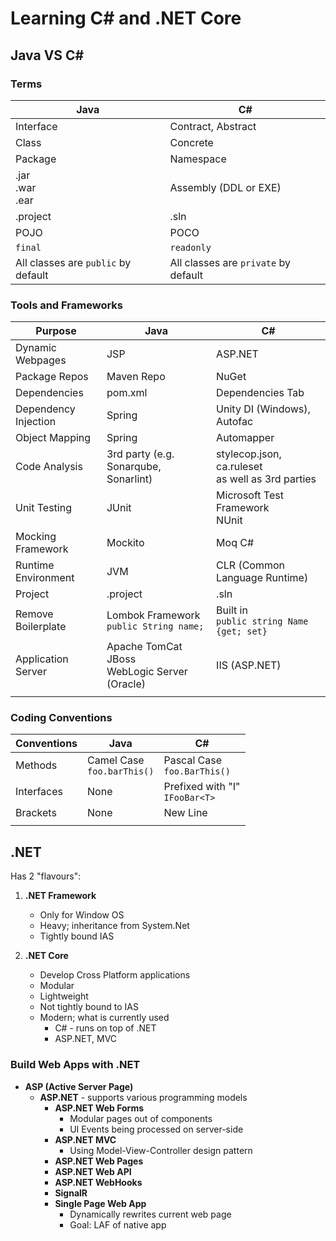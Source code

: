 # Learning C# and .NET Core

## Java VS C#
### Terms

| Java | C# |
|------|----|
| Interface | Contract, Abstract |
| Class | Concrete |
| Package | Namespace |
| .jar<br/>.war<br/>.ear | Assembly (DDL or EXE) |
| .project | .sln |
| POJO | POCO |
| `final` | `readonly` |
| All classes are `public` by default | All classes are `private` by default |

### Tools and Frameworks

| Purpose | Java | C# |
|---------|------|----|
| Dynamic Webpages | JSP | ASP.NET |
| Package Repos | Maven Repo | NuGet |
| Dependencies | pom.xml | Dependencies Tab |
| Dependency Injection | Spring | Unity DI (Windows), Autofac |
| Object Mapping | Spring | Automapper |
| Code Analysis | 3rd party (e.g. Sonarqube, Sonarlint) | stylecop.json, ca.ruleset <br/>as well as 3rd parties |
| Unit Testing | JUnit | Microsoft Test Framework <br/> NUnit |
| Mocking Framework | Mockito | Moq C# |
| Runtime Environment | JVM | CLR (Common Language Runtime) |
| Project | .project | .sln |
| Remove Boilerplate | Lombok Framework <br/> `public String name;` | Built in <br/> `public string Name {get; set}`|
| Application Server | Apache TomCat <br/> JBoss <br/> WebLogic Server (Oracle) | IIS (ASP.NET) |
| | | |

### Coding Conventions

| Conventions | Java | C# |
|-------------|------|----|
| Methods | Camel Case <br/>`foo.barThis()` | Pascal Case <br/>`foo.BarThis()` |
| Interfaces | None | Prefixed with "I"<br/>`IFooBar<T>`|
| Brackets | None | New Line |
| | | |


## .NET

<p> Has 2 "flavours": <p>

1. **.NET Framework**
    * Only for Window OS
    * Heavy; inheritance from System.Net
    * Tightly bound IAS

2. **.NET Core**
    * Develop Cross Platform applications
    * Modular
    * Lightweight
    * Not tightly bound to IAS
    * Modern; what is currently used
        * C# - runs on top of .NET
        * ASP.NET, MVC

### Build Web Apps with .NET
* **ASP (Active Server Page)**
    * **ASP.NET** - supports various programming models
        * **ASP.NET Web Forms**
            * Modular pages out of components
            * UI Events being processed on server-side
        * **ASP.NET MVC**
            * Using Model-View-Controller design pattern
        * **ASP.NET Web Pages**
        * **ASP.NET Web API**
        * **ASP.NET WebHooks**
        * **SignalR**
        * **Single Page Web App**
            * Dynamically rewrites current web page
            * Goal: LAF of native app
